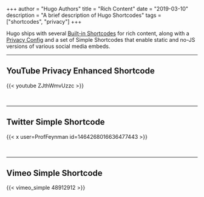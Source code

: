 +++
author = "Hugo Authors"
title = "Rich Content"
date = "2019-03-10"
description = "A brief description of Hugo Shortcodes"
tags = ["shortcodes", "privacy"]
+++

Hugo ships with several [Built-in Shortcodes](https://gohugo.io/content-management/shortcodes/#use-hugos-built-in-shortcodes) for rich content, along with a [Privacy Config](https://gohugo.io/about/hugo-and-gdpr/) and a set of Simple Shortcodes that enable static and no-JS versions of various social media embeds.
<!--more-->
---

## YouTube Privacy Enhanced Shortcode

{{< youtube ZJthWmvUzzc >}}

<br>

---

## Twitter Simple Shortcode

{{< x user=ProfFeynman id=1464268016636477443 >}}

<br>

---

## Vimeo Simple Shortcode

{{< vimeo_simple 48912912 >}}

